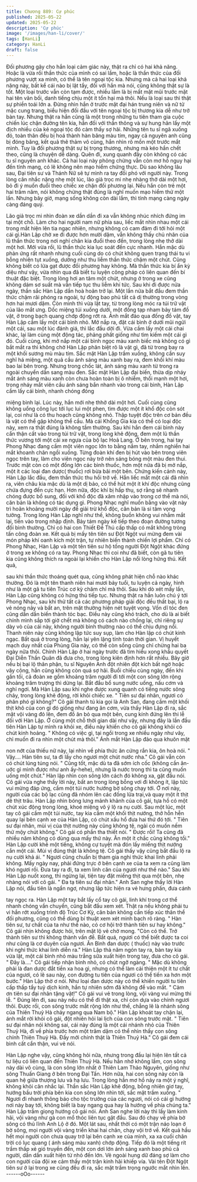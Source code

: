 ```yaml
---
title: Chương 889: Cự phúc
published: 2025-05-22
updated: 2025-05-22
description: 'Cự phúc'
image: '/images/han-li/cover/'
tags: [HanLi]
category: HanLi
draft: false
---
```


Đối phương gây cho hắn loại cảm giác này, thật ra chỉ có hai khả
năng. Hoặc là vừa rồi thần thức của mình có sai lầm, hoặc là thần
thức của đối phương vượt xa mình, có thể là tên ngoại tộc kia.
Nhưng mà cả hai loại khả năng này, bất kể cái nào bị lật tẩy, đối
với hắn mà nói, cũng không thật sự là tốt. Một loại trước vẫn còn
tạm được, nhiều lắm là bị mất mặt mũi trước mặt hai tên vãn bối,
danh tiếng chịu một ít tổn hại mà thôi. Nếu là loại sau thì thật sự
phiền toái lớn a.
Đừng nhìn hắn ở trước mặt đại hán trung niên và nữ tử mặc cung
trang, biểu hiện đối đầu với tên ngoại tộc bị thương kia dễ như trở
bàn tay. Nhưng thật ra hắn cũng là một trong những tu tiên tham
gia cuộc chiến lúc chặn đường tên kia, hắn đối với thần thông và
sự hung hãn lấy một địch nhiều của kẻ ngoại tộc đó cảm thấy sợ
hãi. Những tên tu sĩ ngã xuống đó, toàn thân đều bị hoá thành
hàn băng màu tím, ngay cả nguyên anh cũng bị đóng băng, kết
quả thê thảm vô cùng, hắn nhìn rõ mồn một trước mắt mình. Tuy
là đối phương thật sự bị trọng thương, nhưng mà kéo hắn chết
theo, cũng là chuyện dễ dàng.
Quên đi, xung quanh đây còn không có các tu sĩ nguyên anh
khác. Cả hai loại này phỏng chừng vẫn còn mơ hồ nguy hại đến
tính mạng, có lẽ không nên mạo hiểm chứng thực. Dù sao không
lâu sau, Đại tiên sư và Thánh Nữ sẽ tự mình ra tay đối phó với
người này.
Trong lòng cân nhắc nặng nhẹ một lúc, lão giả trọc mi nhẹ nhàng
thở dài một hơi, bỏ đi ý muốn đuổi theo chiếc xe chặn đối phương
lại.
Nếu hắn còn trẻ một hai trăm năm, nói không chừng thật đúng là
nghĩ muốn mạo hiểm thử một lần. Nhưng bây giờ, mạng sống
không còn dài lắm, thì tính mạng càng ngày càng đáng quý.

Lão giả trọc mi nhìn đoàn xe dần dần đi xa vẫn không nhúc nhích
đứng im tại một chỗ. Làm cho hai người nam nữ phía sau, liếc
mắt nhìn nhau một cái trong mắt hiện lên tia ngạc nhiên, nhưng
không có cam đảm đi tới hỏi một cái gì.Hàn Lập chờ xe đi được
hơn mười dặm, vẫn không thấy chủ nhân của lũ thần thức trong
nơi nghỉ chân kia đuổi theo đến, trong lòng nhẹ thở dài một hơi.
Mới vừa rồi, lũ thần thức kia lục soát đến cực nhanh. Hắn mặc dù
phản ứng rất nhanh nhưng cuối cùng do có chút không quen
trạng thái tu vi bỗng nhiên tụt xuống, dường như thu liễm thần
thức chậm một chút. Cũng không biết có lừa gạt được đối
phương hay không. Mà thần thức kia bí ẩn kỳ diệu như vậy, vừa
nhìn qua đã biết tu luyện công pháp có liên quan đến bí thuật đặc
biệt. Trong lòng hơi an tâm một chút, nhưng ở trong xe cũng
không dám sơ suất mà vẫn tiếp tục thu liễm khí tức.
Sau khi đi được nửa ngày, thần sắc Hàn Lập dần hoà hoãn trở lại.
Một lần nửa bắt đầu đem thần thức chậm rãi phóng ra ngoài, tự
động bao phủ tất cả dị thường trong vòng hơn hai mươi dặm. Còn
mình thì vừa lật tay, từ trong lòng móc ra túi trữ vật của lão mắt
ưng. Dốc miệng túi xuống dưới, một đống tạp nham bảy tám đồ
vật, ở trong bạch quang chớp động rớt ra. Ánh mắt đảo qua đống
đồ vật, tay Hàn Lập cầm lấy một cái bình nhỏ. Mở nắp ra, đặt cái
bình ở dưới mũi ngửi một cái, sau một lúc đánh giá, thì lắc đầu
dời đi.
Vừa cầm lấy một cái chai khác, lại làm cùng một động tác, phảng
phất giống như tìm kiếm một cái gì đó. Cuối cùng, khi mở nắp một
cái bình ngọc màu xanh biếc mà không có gì bắt mắt ra thì không
chờ Hàn Lập phân biệt rõ là vật gì, đã từ trong bay ra một khối
sương mù màu tím. Sắc mặt Hàn Lập trầm xuống, không cần suy
nghĩ há miệng, một quả cầu ánh sáng màu xanh bay ra, đem khối
khí màu bao lai bên trong.
Nhưng trong chốc lát, ánh sáng màu xanh từ trong ra ngoài
chuyển dần sang màu đen. Sắc mặt Hàn Lập đại biến, thừa dịp
nháy mắt ánh sáng màu xanh còn chưa hoàn toàn bị ô nhiễm,
thổi mạnh một hơi, trong nháy mắt viên cầu ánh sáng bắn nhanh
vào trong cái bình, Hàn Lập cầm lấy cái bình, nhanh chóng đóng

miệng bình lại.
Lúc này, hắn mới nhẹ thhở dài một hơi. Cuối cùng cũng không
uổng công lục tới lục lui một phen, tìm được một ít khổ độc còn
sót lại, coi như là có thu hoạch cũng không nhỏ. Thập tuyệt độc
trên cơ bản đều là vật có thể gặp không thể cầu.
Mà cái Khổng Gia kia có thể có loại độc này, xem ra thật đúng là
không tầm thường. Sau khi hắn đem cái bình này cẩn thận cất
vào trong túi trữ vật, trong lòng khẽ động, đem một lũ thần thức
vương tới một cái xe ngựa của bộ lạc Hoả Lang.
Ở bên trong, hai tay Phong Nhạc đang cầm một viên ngọc lớn to
bằng nắm tay, nhắm nghiền hai mắt khoanh chân ngồi xuống.
Từng đoàn khí đen bị hút vào bên trong viên ngọc trên tay, làm
cho viên ngọc này trở nên sáng bóng một màu đen thui. Trước
mặt còn có một đống lớn các bình thuốc, hơn một nửa đã bị mở
nắp, một ít các loại đan dược( thuốc) rơi bừa bãi một bên.
Chứng kiến cảnh này, Hàn Lập lắc đầu, đem thần thức thu hồi trở
về. Hắn liếc mắt một cái đã nhìn ra, viên châu kia mặc dù là một
dị bảo, có thể hút một ít khí độc nhưng cũng chứa đựng đến cực
hạn. Hơn nữa, độc khí bị hấp thụ, sợ rằng sẽ nhanh chóng được
bổ sung, đối với khổ độc đã xâm nhập vào trong cơ thể mà nói,
căn bản là không có tác dụng gì.
Phong Nhạc nghĩ muốn bằng vào vật này trì hoãn khoảng mười
ngày để giải trừ khổ độc, căn bản là si tâm vọng tưởng. Trong
lòng Hàn Lập nghĩ như thế, không buồn không vui nhắm mắt lại,
tiến vào trong nhập định.
Bảy tám ngày kế tiếp theo đoạn đường tương đối bình thường.
Chỉ có hai con Thiết Đề Thú cấp thấp có mắt không tròng tấn
công đoàn xe. Kết quả bị mấy tên tiên sư Đột Ngột vui mừng đem
vài món pháp khí oanh kích một trận, tự nhiên biến thành chiến
lợi phẩm. Chỉ có Phong Nhạc, Hàn Lập và một tên tiên sư hộ tống
người Đột Ngột khác đứng ở trong xe không có ra tay.
Phong Nhạc thì coi như đã biết, còn gã tu tiên kia cũng không
thích ra ngoài lại khiến cho Hàn Lập nổi lòng hứng thú. Kết quả,

sau khi thần thức thoáng quét qua, cũng không phát hiện chỗ nào
khác thường. Đó là một tên thanh niên hai mươi bảy tuổi, tu luyện
cả ngày, hình như là một gã tu tiên Trúc cơ kỳ chăm chỉ mà thôi.
Sau khi dò xét mấy lần, Hàn Lập cũng không có hứng thú tiếp tục.
Nhưng thật ra hắn luôn chú ý tới Phong Nhạc, sau khi thử tất cả
các phương pháp giải độc đều thất bại, lộ ra vẻ nóng nảy và bất
an, trên mặt thường hiện nét tuyệt vọng. Vốn dĩ tóc đen cũng dần
dần biến thành tóc bạc. Điều này cũng khó trách, cho dù là ai biết
chính mình sắp tới giờ chết mà không có cách nào chống lại, chỉ
riêng sự dày vò của cái này, không người bình thường nào có thể
chịu đựng nổi.
Thanh niên này cũng không lập tức suy sụp, làm cho Hàn lập có
chút kinh ngạc. Bất quá ở trong lòng, hắn lại yên lặng tính toán
thời gian. Vị huyết mạch duy nhất của Phùng Gia này, có thể còn
sống cũng chỉ chừng hai ba ngày nữa thôi. Chính Hàn Lập ở hai
ngày trước đã tìm hiểu xong khẩu quyết Đại Diễn Thần Quân đã
đưa cho, trong lòng kiên định hơn rất nhiều. Bây giờ nếu bị bại lộ
thân phận, tu sĩ Nguyên Anh đột nhiên đột kích bất ngờ hoặc vây
công, hắn cũng không còn quá sợ hãi.
Buổi chiều cùng ngày, đến khi gần tối, cả đoàn xe gồm khoảng
trăm người đi tới một con sông lớn rộng khoảng trăm trượng thì
dừng lại. Bắt đầu bổ sung nước uống, nấu cơm và nghỉ ngơi. Mà
Hàn Lập sau khi nghe được xung quanh có tiếng nước sông chảy,
trong lòng khẽ động, rời khỏi chiếc xe.
" Tiên sư đại nhân, ngươi có phân phó gì không?" Cô gái thanh tú
kia gọi là Anh San, đang cầm một khối thịt khô của con gì đó
giống như đang ăn cơm, vừa thấy Hàn Lập đi ra, sắc mặt vội
vàng đỏ lên, đem đồ ăn bỏ qua một bên, cung kính đứng lên thi lễ
đối với Hàn Lập.
Ở cùng một chỗ thời gian dài như vậy, nhưng đây là lần đầu tiên
Hàn Lập tự mình ra khỏi xe, điều này khiến cho cô gái không khỏi
có chút kinh hoảng.
" Không có việc gì, tại ngồi trong xe nhiều ngày như vây, chỉ muốn
đi ra nhìn một chút mà thôi." Ánh mắt Hàn Lập đảo qua khuôn mặt

non nớt của thiếu nữ này, lại nhìn về phía thức ăn cứng rắn kia,
ôn hoà nói.
" Vậy…. Hàn tiên sư, ta đi lấy cho ngươi một chút nước nha." Cô
gái vẫn còn có chút lúng túng nói.
" Cũng tốt, mặc dù ta đã sớm ích cốc (không cần ăn- uớc gì mình
được như anh ấy-hehe), nhưng là nước trong thì ta cũng muốn
uống một chút." Hàn lập nhìn con sông lớn cách đó không xa, gật
đầu nói.
Cô gái vừa nghe thấy lời này, bất an trong lòng bỗng vơi đi không
ít, lập tức vui mừng đáp ứng, cầm một túi nước hướng bờ sông
chạy tới. Ở nơi này, người của các bộ lạc cũng đã nhóm lên các
đống lửa trại,và quay một ít thịt dê thịt trâu. Hàn Lập nhìn bóng
lưng mảnh khảnh của cô gái, tựa hồ có một chút xúc động trong
lòng, khoé miệng vô ý lộ ra nụ cười.
Sau một lúc, một tay cô gái cầm một túi nước, tay kia cầm một
khối thịt nướng, thở hỗn hễn quay lại bên cạnh xe của Hàn Lập,
có chút xấu hổ đưa hai thứ đó tới.
" Tiên sư đại nhân, mùi vị của thịt nướng này cũng không tệ, ngài
có muốn nếm thử mộy chút không." Cô gái có phần tha thiết nói.
" Được rồi! Ta cũng đã nhiều năm không có dùng qua mấy thứ
này. Ăn một ít chắc cũng không tồi." Hàn Lập cười khẽ một tiếng,
không cự tuyệt mà đón lấy miếng thịt nướng cắn một cái. Mùi vị
đúng thật là không tệ.
Cô gái thấy vậy cũng bắt đầu lộ ra nụ cười khả ái.
" Ngươi cũng chuẩn bị tham gia nghi thức khai linh phải không.
Mấy ngày nay, phải đứng trực ở bên cạnh xe của ta xem ra cũng
làm khó ngươi rồi. Đưa tay ra đi, ta xem linh căn của ngươi như
thế nào." Sau khi Hàn Lập nuốt xong, thì ngừng lại, tiện tay đặt
miếng thịt qua một bên, nhẹ nhàng nói với cô gái.
" Đa tạ tiên sư đại nhân." Anh San nghe thấy lời Hàn Lập nói, đầu
tiên là ngẩn ngơ, nhưng lập tức hiện ra vẻ hưng phấn, đưa cánh

tay ngọc ra.
Hàn Lập một tay bắt lấy cổ tay cô gái, linh khí trong cơ thể nhanh
chóng vần chuyển, cũng bắt đầu xem xét. Thật ra nếu không phải
tu vi hắn rớt xuống trình độ Trúc Cơ Kỳ, căn bản không cần tiếp
xúc thân thể đối phương, cũng có thể dùng bí thuật xem xét minh
bạch rõ ràng.
" Hàn tiên sư, tư chất của ta như thế nào, có cơ hội trở thành tiên
sư hay không." Cô gái nhịn không được hỏi, trên mặt lộ vẻ chờ
mong.
"Còn có thể. Trở thành tiên sư thì không thành vấn đề. Bất quá,
ngươi có thể biết được ta coi như cũng là cơ duyên của ngươi. Ăn
Bình đan dược ( thuốc) này vào trước khi nghi thức khai linh diễn
ra." Hàn Lập thả năm ngón tay ra, bàn tay kia vừa lật, một cái
bình nhỏ màu trắng sữa xuất hiện trong tay, đưa cho cô gái.
" Đây là…." Cô gái tiếp nhận bình nhỏ, có chút ngỡ ngàng.
" Mặc dù không phải là đan dược đắt tiền xa hoa gì, nhưng có thể
làm cải thiện một ít tư chất của ngươi, có lẽ sau này, con đường tu
tiên của ngươi có thể tiến xa hơn một bước." Hàn Lập thờ ơ nói.
Như loại đan dược này có thể khiến người tu tiên cấp thấp tẩy tuỷ
dịch kinh, hắn tự nhiên sớm đã không để vào mắt.
" Cảm ơn tiên sư đại nhân tặng vật!" Cô gái vui vẻ trong lòng, vội
vàng vui mừng thi lễ.
" Đúng lên đi, sau này nếu có thể đi thật xa, chỉ còn dựa vào
chính ngươi thôi. Được rồi, con sông trước mắt rộng lớn như thế,
chẳng lẽ là nhánh sông của Thiên Thuỷ Hà chảy ngang qua Nam
bộ." Hàn Lập khoát tay chặn lại, ánh mắt rời khỏi cô gái, đột nhiên
hỏi lai lịch của con sông trước mặt.
" Tiên sư đại nhân nói không sai, cái này đúng là một cái nhánh
nhỏ của Thiên Thuỷ Hà, đi về phía trước hơn một trăm dặm có thể
nhìn thấy con sông chính Thiên Thuỷ Hà. Đấy mới chính thật là
Thiên Thuỷ Hà." Cô gái đem cái bình cất cẩn thận, vui vẻ nói.

Hàn Lập nghe vậy, cũng không hỏi nữa, nhưng trong đầu lại hiện
lên tất cả tư liệu có liên quan đến Thiên Thuỷ Hà. Nếu hắn nhớ
không lầm, con sông này dài vô cùng, là con sông lớn nhất ở
Thiên Lam Thảo Nguyên, giống như sông Thuấn Giang ở bên
trong Đại Tấn. Hơn nữa, hai con sông này còn là quan hệ giữa
thượng lưu và hạ lưu. Trong lòng hắn mơ hồ nảy ra một ý nghĩ,
không khỏi cân nhắc lại. Thần sắc Hàn Lập khẽ động, bỗng nhiên
giơ tay, hướng bầu trời phía bên kia con sông lớn nhìn tới, sắc
mặt trầm xuống.
" Ngươi đi nhanh thông báo cho tộc trưởng của các ngươi, nói có
cái gì hướng nơi này bay tới, không biết là bay ngang qua hay là
hướng về phía chúng ta." Hàn Lập trầm giọng hướng cô gái nói.
Anh San nghe lời này thì lấy làm kinh hãi, vội vàng như gà con
mổ thóc liên tục gật đầu. Sau đó chạy về phía bờ sông có thủ lĩnh
Anh Lộ ở đó.
Một lát sau, nhất thời có một trận náo loạn ở bờ sông, mọi người
vội vàng triển khai hai chân, chạy vội trở về. Kết quả hầu hết mọi
người còn chưa quay trở lại bên cạnh xe của mình, xa xa cuối
chân trời có lục quang ( ánh sáng màu xanh) chớp động. Tiếp đó
là một tiếng rít trầm thấp xé gió truyền đến, một con dơi lớn ánh
sáng xanh bao phủ cả người, dần dần xuất hiện từ nhỏ đến lớn.
Vẻ ngoài hung dữ đáng sợ làm cho con người của đội xe cảm
thấy một trận kinh hãi khiếp vía. Vài tên Đột Ngột tiên sư ở lại
trong xe cũng đều đi ra, sắc mặt trầm trọng ngước mắt nhìn lên.
------oOo------
